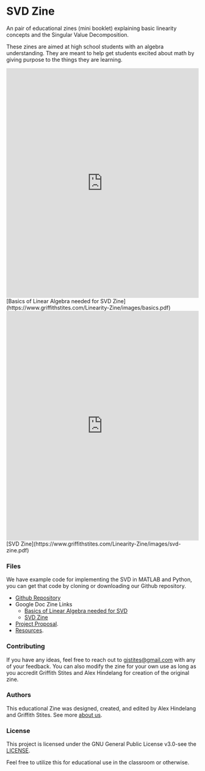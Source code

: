 # SVD Zine

An pair of educational zines (mini booklet) explaining basic linearity concepts and the Singular Value Decomposition.

These zines are aimed at high school students with an algebra understanding. They are meant to help get students excited about math by giving purpose to the things they are learning.

<embed src="https://www.griffithstites.com/Linearity-Zine/images/basics.pdf" type="application/pdf" width="100%" height="600px" />
[Basics of Linear Algebra needed for SVD Zine](https://www.griffithstites.com/Linearity-Zine/images/basics.pdf)

<embed src="https://www.griffithstites.com/Linearity-Zine/images/svd-zine.pdf" type="application/pdf" width="100%" height="600px" />
[SVD Zine](https://www.griffithstites.com/Linearity-Zine/images/svd-zine.pdf)

### Files
We have example code for implementing the SVD in MATLAB and Python, you can get that
code by cloning or downloading our Github repository.
* [Github Repository](https://github.com/Griffith-Stites/Linearity-Zine)
* Google Doc Zine Links
  * [Basics of Linear Algebra needed for SVD](https://docs.google.com/document/d/1navVaTZNK-ppvdtgwaIFQmDgSO_vroboGFzWJHKjndQ/edit?usp=sharing)
  * [SVD Zine](https://docs.google.com/document/d/1f3B-3JfkpM2tV1ZQEj0xgGliBr8aZgAKX4s3_78mlkg/edit?usp=sharing)
* [Project Proposal](https://www.griffithstites.com/Linearity-Zine/proposal).
* [Resources](https://www.griffithstites.com/Linearity-Zine/resources).

### Contributing
If you have any ideas, feel free to reach out to gjstites@gmail.com with any of your feedback. You can also modify the zine for your own use as long as you accredit Griffith Stites and Alex Hindelang for creation of the original zine.

### Authors
This educational Zine was designed, created, and edited by Alex Hindelang and Griffith Stites.
See more [about us](https://www.griffithstites.com/Linearity-Zine/about-us).


### License
This project is licensed under the GNU General Public License v3.0-see the [LICENSE](https://github.com/Griffith-Stites/Linearity-Zine/blob/master/LICENSE).

Feel free to utilize this for educational use in the classroom or otherwise.
